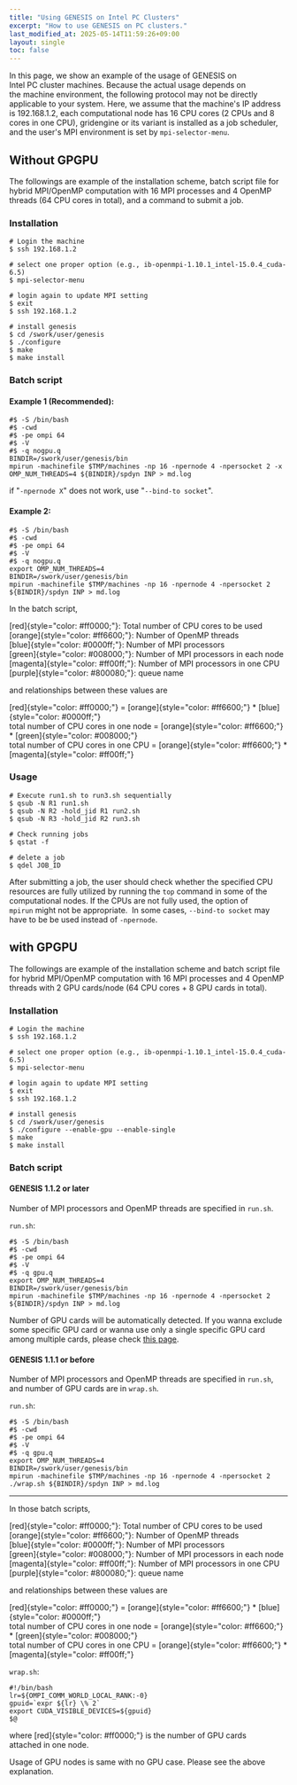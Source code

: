 ```yaml
---
title: "Using GENESIS on Intel PC Clusters"
excerpt: "How to use GENESIS on PC clusters."
last_modified_at: 2025-05-14T11:59:26+09:00
layout: single
toc: false
---
```



In this page, we show an example of the usage of GENESIS on
Intel PC cluster machines. Because the actual usage depends on
the machine environment, the following protocol may not be directly
applicable to your system. Here, we assume that the machine's IP address
is 192.168.1.2, each computational node has 16 CPU cores (2 CPUs and 8
cores in one CPU), gridengine or its variant is installed as a job
scheduler, and the user's MPI environment is set by `mpi-selector-menu`.

## Without GPGPU

The followings are example of the installation scheme, batch script file
for hybrid MPI/OpenMP computation with 16 MPI processes and 4 OpenMP
threads (64 CPU cores in total), and a command to submit a job.

### Installation

    # Login the machine
    $ ssh 192.168.1.2

    # select one proper option (e.g., ib-openmpi-1.10.1_intel-15.0.4_cuda-6.5)
    $ mpi-selector-menu

    # login again to update MPI setting
    $ exit
    $ ssh 192.168.1.2

    # install genesis
    $ cd /swork/user/genesis
    $ ./configure
    $ make
    $ make install

###  Batch script

#### Example 1 (Recommended):

    #$ -S /bin/bash
    #$ -cwd
    #$ -pe ompi 64
    #$ -V
    #$ -q nogpu.q
    BINDIR=/swork/user/genesis/bin
    mpirun -machinefile $TMP/machines -np 16 -npernode 4 -npersocket 2 -x OMP_NUM_THREADS=4 ${BINDIR}/spdyn INP > md.log

 if "`-npernode X`" does not work, use "`--bind-to socket`".

#### Example 2:

    #$ -S /bin/bash
    #$ -cwd
    #$ -pe ompi 64
    #$ -V
    #$ -q nogpu.q
    export OMP_NUM_THREADS=4
    BINDIR=/swork/user/genesis/bin
    mpirun -machinefile $TMP/machines -np 16 -npernode 4 -npersocket 2 ${BINDIR}/spdyn INP > md.log

In the batch script,

[red]{style="color: #ff0000;"}: Total number of CPU cores to be used\
[orange]{style="color: #ff6600;"}: Number of OpenMP threads\
[blue]{style="color: #0000ff;"}: Number of MPI processors\
[green]{style="color: #008000;"}: Number of MPI processors in each node\
[magenta]{style="color: #ff00ff;"}: Number of MPI processors in one CPU\
[purple]{style="color: #800080;"}: queue name

and relationships between these values are

[red]{style="color: #ff0000;"} = [orange]{style="color: #ff6600;"} \*
[blue]{style="color: #0000ff;"}\
total number of CPU cores in one node =
[orange]{style="color: #ff6600;"} \* [green]{style="color: #008000;"}\
total number of CPU cores in one CPU = [orange]{style="color: #ff6600;"}
\* [magenta]{style="color: #ff00ff;"}

###  Usage

    # Execute run1.sh to run3.sh sequentially
    $ qsub -N R1 run1.sh
    $ qsub -N R2 -hold_jid R1 run2.sh
    $ qsub -N R3 -hold_jid R2 run3.sh

    # Check running jobs
    $ qstat -f

    # delete a job
    $ qdel JOB_ID

 After submitting a job, the user should
check whether the specified CPU resources are fully utilized by running
the `top` command in some of the computational nodes. If
the CPUs are not fully used, the option of `mpirun` might not be
appropriate.  In some cases, `--bind-to socket` may have to be be used
instead of `-npernode`.


##  with GPGPU

The followings are example of the installation scheme and batch script
file for hybrid MPI/OpenMP computation with 16 MPI processes and 4
OpenMP threads with 2 GPU cards/node (64 CPU cores + 8 GPU cards in
total).

### Installation

    # Login the machine
    $ ssh 192.168.1.2

    # select one proper option (e.g., ib-openmpi-1.10.1_intel-15.0.4_cuda-6.5)
    $ mpi-selector-menu

    # login again to update MPI setting
    $ exit
    $ ssh 192.168.1.2

    # install genesis
    $ cd /swork/user/genesis
    $ ./configure --enable-gpu --enable-single
    $ make
    $ make install

### Batch script

#### GENESIS 1.1.2 or later

Number of MPI processors and OpenMP threads are specified in `run.sh`.

`run.sh`:

    #$ -S /bin/bash
    #$ -cwd
    #$ -pe ompi 64
    #$ -V
    #$ -q gpu.q
    export OMP_NUM_THREADS=4
    BINDIR=/swork/user/genesis/bin
    mpirun -machinefile $TMP/machines -np 16 -npernode 4 -npersocket 2 ${BINDIR}/spdyn INP > md.log

Number of GPU cards will be automatically detected. If you wanna exclude
some specific GPU card or wanna use only a single specific GPU card
among multiple cards, please check [this page](usage_on_gpu_workstations.md).

#### GENESIS 1.1.1 or before

Number of MPI processors and OpenMP threads are specified in `run.sh`,
and number of GPU cards are in `wrap.sh`.

`run.sh`:

    #$ -S /bin/bash
    #$ -cwd
    #$ -pe ompi 64
    #$ -V
    #$ -q gpu.q
    export OMP_NUM_THREADS=4
    BINDIR=/swork/user/genesis/bin
    mpirun -machinefile $TMP/machines -np 16 -npernode 4 -npersocket 2 ./wrap.sh ${BINDIR}/spdyn INP > md.log

------------------------------------------------------------------------

In those batch scripts,

[red]{style="color: #ff0000;"}: Total number of CPU cores to be used\
[orange]{style="color: #ff6600;"}: Number of OpenMP threads\
[blue]{style="color: #0000ff;"}: Number of MPI processors\
[green]{style="color: #008000;"}: Number of MPI processors in each node\
[magenta]{style="color: #ff00ff;"}: Number of MPI processors in one CPU\
[purple]{style="color: #800080;"}: queue name

and relationships between these values are

[red]{style="color: #ff0000;"} = [orange]{style="color: #ff6600;"} \*
[blue]{style="color: #0000ff;"}\
total number of CPU cores in one node =
[orange]{style="color: #ff6600;"} \* [green]{style="color: #008000;"}\
total number of CPU cores in one CPU = [orange]{style="color: #ff6600;"}
\* [magenta]{style="color: #ff00ff;"}

`wrap.sh`:

    #!/bin/bash
    lr=${OMPI_COMM_WORLD_LOCAL_RANK:-0}
    gpuid=`expr ${lr} \% 2`
    export CUDA_VISIBLE_DEVICES=${gpuid}
    $@

where [red]{style="color: #ff0000;"} is the number of GPU cards
attached in one node.


Usage of GPU nodes is same with no GPU case.
Please see the above explanation.

